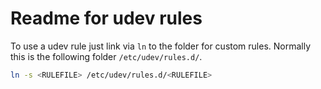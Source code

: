 # Readme for udev rules

To use a udev rule just link via `ln` to the folder for custom rules. Normally this is the following folder `/etc/udev/rules.d/`.

```bash
ln -s <RULEFILE> /etc/udev/rules.d/<RULEFILE>
```
